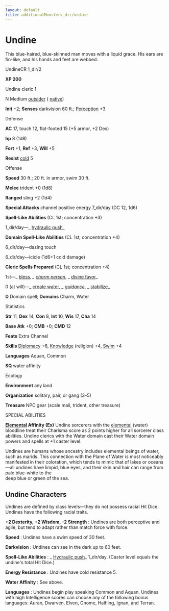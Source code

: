 ```yaml
---
layout: default
title: additionalMonsters_dir/undine
---
```

# Undine

This blue-haired, blue-skinned man moves with a liquid grace. His ears are fin-like, and his hands and feet are webbed.

UndineCR 1_dir/2

**XP 200**

Undine cleric 1

N Medium [outsider](../monsters_dir/creatureTypes#_outsider) ( [native](../monsters_dir/creatureTypes#_native-subtype))

**Init** +2; **Senses** darkvision 60 ft.; [Perception](../additionalMonsters_dir/../skills_dir/perception#_perception) +3

Defense

**AC** 17, touch 12, flat-footed 15 (+5 armor, +2 Dex)

**hp** 8 (1d8)

**Fort** +1, **Ref** +3, **Will** +5

**Resist** [cold](../monsters_dir/creatureTypes#_cold-subtype) 5

Offense

**Speed** 30 ft.; 20 ft. in armor, swim 30 ft.

**Melee** trident +0 (1d8)

**Ranged** sling +2 (1d4)

**Special Attacks** channel positive energy 7_dir/day (DC 12, 1d6)

**Spell-Like Abilities** (CL 1st; concentration +3)

1_dir/day—_ [hydraulic push](../additionalMonsters_dir/../advanced_dir/spells_dir/hydraulicPush#_hydraulic-push-)_

**Domain Spell-Like Abilities** (CL 1st; concentration +4)

6_dir/day—dazing touch

6_dir/day—icicle (1d6+1 cold damage)

**Cleric Spells Prepared** (CL 1st; concentration +4)

1st—_ [bless](../additionalMonsters_dir/../spells_dir/bless#_bless)_, _ [charm person](../additionalMonsters_dir/../spells_dir/charmPerson#_charm-person)_, _ [divine favor](../additionalMonsters_dir/../spells_dir/divineFavor#_divine-favor)_

0 (at will)—_ [create water](../additionalMonsters_dir/../spells_dir/createWater#_create-water)_, _ [guidance](../additionalMonsters_dir/../spells_dir/guidance#_guidance)_, _ [stabilize](../additionalMonsters_dir/../spells_dir/stabilize#_stabilize)_

**D** Domain spell; **Domains** Charm, Water

Statistics

**Str** 11, **Dex** 14, **Con** 8, **Int** 10, **Wis** 17, **Cha** 14

**Base Atk** +0; **CMB** +0; **CMD** 12

**Feats** Extra Channel

**Skills** [Diplomacy](../additionalMonsters_dir/../skills_dir/diplomacy#_diplomacy) +6, [Knowledge](../additionalMonsters_dir/../skills_dir/knowledge#_knowledge) (religion) +4, [Swim](../additionalMonsters_dir/../skills_dir/swim#_swim) +4

**Languages** Aquan, Common

**SQ** water affinity

Ecology

**Environment** any land

**Organization** solitary, pair, or gang (3–5)

**Treasure** NPC gear (scale mail, trident, other treasure)

SPECIAL ABILITIES

**[Elemental](../monsters_dir/creatureTypes#_elemental-subtype) Affinity (Ex)** Undine sorcerers with the [elemental](../monsters_dir/creatureTypes#_elemental-subtype) (water) bloodline treat their Charisma score as 2 points higher for all sorcerer class abilities. Undine clerics with the Water domain cast their Water domain powers and spells at +1 caster level.

Undines are humans whose ancestry includes elemental beings of water, such as marids. This connection with the Plane of Water is most noticeably manifested in their coloration, which tends to mimic that of lakes or oceans—all undines have limpid, blue eyes, and their skin and hair can range from pale blue-white to the   
deep blue or green of the sea.

## Undine Characters

Undines are defined by class levels—they do not possess racial Hit Dice. Undines have the following racial traits.

**+2 Dexterity, +2 Wisdom, –2 Strength** : Undines are both perceptive and agile, but tend to adapt rather than match force with force.

**Speed** : Undines have a swim speed of 30 feet.

**Darkvision** : Undines can see in the dark up to 60 feet.

**Spell-Like Abilities** : _ [Hydraulic push](../additionalMonsters_dir/../advanced_dir/spells_dir/hydraulicPush#_hydraulic-push-)_ 1_dir/day. (Caster level equals the undine's total Hit Dice.)

**Energy Resistance** : Undines have cold resistance 5.

**Water Affinity** : See above.

**Languages** : Undines begin play speaking Common and Aquan. Undines with high Intelligence scores can choose any of the following bonus languages: Auran, Dwarven, Elven, Gnome, Halfling, Ignan, and Terran.


